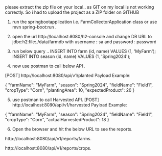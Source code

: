 please extract the zip file on your local.. as GIT on my local is not working correctly. So i had to upload the project as a ZIP folder on GITHUB

1.  run the springbootapplication i.e. FarmCollectorApplication class or use mvn spring-boot:run
.

2. open the url http://localhost:8080/h2-console and change DB URL to jdbc:h2:file:./data/farmdb with username : sa and password : password

3. run below query .. 
INSERT INTO farm (id, name) VALUES (1, 'MyFarm');
INSERT INTO season (id, name) VALUES (1, 'Spring2024');


4. now use postman to call below API . 

[POST] http://localhost:8080/api/v1/planted 
Payload Example: 

{
  "farmName": "MyFarm",
  "season": "Spring2024",
  "fieldName": "Field1",
  "cropType": "Corn",
  "plantingArea": 10,
  "expectedProduct": 20
}

5. use postman to call Harvested API. 
[POST] http://localhost:8080/api/v1/harvested
Payload Example: 

{
  "farmName": "MyFarm",
  "season": "Spring2024",
  "fieldName": "Field1",
  "cropType": "Corn",
  "actualHarvestedProduct": 18
}


6. Open the browser and hit the below URL to see the reports. 

http://localhost:8080/api/v1/reports/farms. 

http://localhost:8080/api/v1/reports/crops. 
